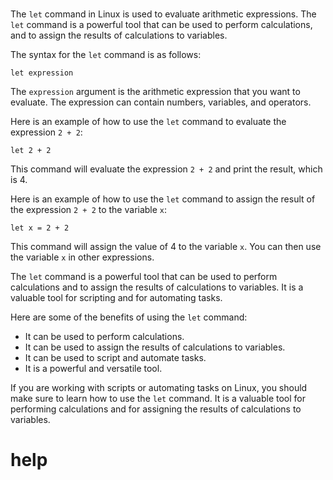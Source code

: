# 

The `let` command in Linux is used to evaluate arithmetic expressions. The `let` command is a powerful tool that can be used to perform calculations, and to assign the results of calculations to variables.

The syntax for the `let` command is as follows:

```
let expression
```

The `expression` argument is the arithmetic expression that you want to evaluate. The expression can contain numbers, variables, and operators.

Here is an example of how to use the `let` command to evaluate the expression `2 + 2`:

```
let 2 + 2
```

This command will evaluate the expression `2 + 2` and print the result, which is 4.

Here is an example of how to use the `let` command to assign the result of the expression `2 + 2` to the variable `x`:

```
let x = 2 + 2
```

This command will assign the value of 4 to the variable `x`. You can then use the variable `x` in other expressions.

The `let` command is a powerful tool that can be used to perform calculations and to assign the results of calculations to variables. It is a valuable tool for scripting and for automating tasks.

Here are some of the benefits of using the `let` command:

* It can be used to perform calculations.
* It can be used to assign the results of calculations to variables.
* It can be used to script and automate tasks.
* It is a powerful and versatile tool.

If you are working with scripts or automating tasks on Linux, you should make sure to learn how to use the `let` command. It is a valuable tool for performing calculations and for assigning the results of calculations to variables.




# help 

```

```
